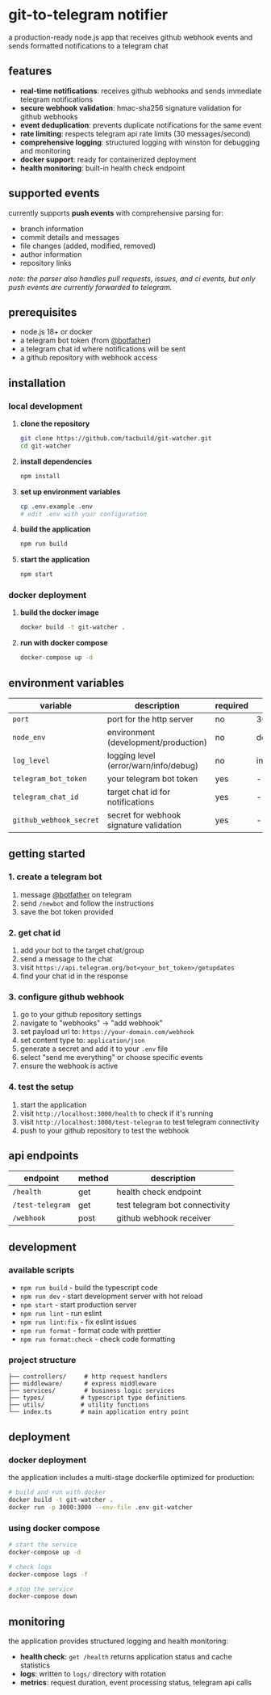 # git-to-telegram notifier

a production-ready node.js app that receives github webhook events and sends formatted notifications to a telegram chat

## features

- **real-time notifications**: receives github webhooks and sends immediate telegram notifications
- **secure webhook validation**: hmac-sha256 signature validation for github webhooks
- **event deduplication**: prevents duplicate notifications for the same event
- **rate limiting**: respects telegram api rate limits (30 messages/second)
- **comprehensive logging**: structured logging with winston for debugging and monitoring
- **docker support**: ready for containerized deployment
- **health monitoring**: built-in health check endpoint

## supported events

currently supports **push events** with comprehensive parsing for:

- branch information
- commit details and messages
- file changes (added, modified, removed)
- author information
- repository links

_note: the parser also handles pull requests, issues, and ci events, but only push events are currently forwarded to telegram._

## prerequisites

- node.js 18+ or docker
- a telegram bot token (from [@botfather](https://t.me/botfather))
- a telegram chat id where notifications will be sent
- a github repository with webhook access

## installation

### local development

1. **clone the repository**

   ```bash
   git clone https://github.com/tacbuild/git-watcher.git
   cd git-watcher
   ```

2. **install dependencies**

   ```bash
   npm install
   ```

3. **set up environment variables**

   ```bash
   cp .env.example .env
   # edit .env with your configuration
   ```

4. **build the application**

   ```bash
   npm run build
   ```

5. **start the application**
   ```bash
   npm start
   ```

### docker deployment

1. **build the docker image**

   ```bash
   docker build -t git-watcher .
   ```

2. **run with docker compose**
   ```bash
   docker-compose up -d
   ```

## environment variables

| variable                | description                             | required | default     |
| ----------------------- | --------------------------------------- | -------- | ----------- |
| `port`                  | port for the http server                | no       | 3000        |
| `node_env`              | environment (development/production)    | no       | development |
| `log_level`             | logging level (error/warn/info/debug)   | no       | info        |
| `telegram_bot_token`    | your telegram bot token                 | yes      | -           |
| `telegram_chat_id`      | target chat id for notifications        | yes      | -           |
| `github_webhook_secret` | secret for webhook signature validation | yes      | -           |

## getting started

### 1. create a telegram bot

1. message [@botfather](https://t.me/botfather) on telegram
2. send `/newbot` and follow the instructions
3. save the bot token provided

### 2. get chat id

1. add your bot to the target chat/group
2. send a message to the chat
3. visit `https://api.telegram.org/bot<your_bot_token>/getupdates`
4. find your chat id in the response

### 3. configure github webhook

1. go to your github repository settings
2. navigate to "webhooks" → "add webhook"
3. set payload url to: `https://your-domain.com/webhook`
4. set content type to: `application/json`
5. generate a secret and add it to your `.env` file
6. select "send me everything" or choose specific events
7. ensure the webhook is active

### 4. test the setup

1. start the application
2. visit `http://localhost:3000/health` to check if it's running
3. visit `http://localhost:3000/test-telegram` to test telegram connectivity
4. push to your github repository to test the webhook

## api endpoints

| endpoint         | method | description                    |
| ---------------- | ------ | ------------------------------ |
| `/health`        | get    | health check endpoint          |
| `/test-telegram` | get    | test telegram bot connectivity |
| `/webhook`       | post   | github webhook receiver        |

## development

### available scripts

- `npm run build` - build the typescript code
- `npm run dev` - start development server with hot reload
- `npm start` - start production server
- `npm run lint` - run eslint
- `npm run lint:fix` - fix eslint issues
- `npm run format` - format code with prettier
- `npm run format:check` - check code formatting

### project structure

```
├── controllers/     # http request handlers
├── middleware/      # express middleware
├── services/        # business logic services
├── types/          # typescript type definitions
├── utils/          # utility functions
└── index.ts        # main application entry point
```

## deployment

### docker deployment

the application includes a multi-stage dockerfile optimized for production:

```bash
# build and run with docker
docker build -t git-watcher .
docker run -p 3000:3000 --env-file .env git-watcher
```

### using docker compose

```bash
# start the service
docker-compose up -d

# check logs
docker-compose logs -f

# stop the service
docker-compose down
```

## monitoring

the application provides structured logging and health monitoring:

- **health check**: `get /health` returns application status and cache statistics
- **logs**: written to `logs/` directory with rotation
- **metrics**: request duration, event processing status, telegram api calls
